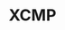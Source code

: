 ---
title: XCMP
description: An overview of Cross-Chain Message Passing (XCMP) in Polkadot
duration: 30 minutes
owner: Shawn Tabrizi (Maciej Zyszkiewicz in backup) 
---